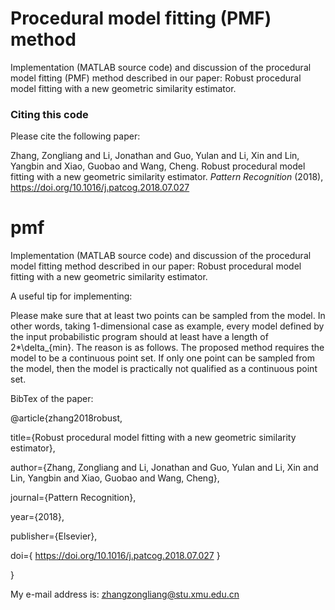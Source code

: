 # Procedural model fitting (PMF) method

Implementation (MATLAB source code) and discussion of the procedural model fitting (PMF) method described in our paper: Robust procedural model fitting with a new geometric similarity estimator.

### Citing this code
Please cite the following paper:


Zhang, Zongliang and Li, Jonathan and Guo, Yulan and Li, Xin and Lin, Yangbin and Xiao, Guobao and Wang, Cheng. Robust procedural model fitting with a new geometric similarity estimator. _Pattern Recognition_ (2018), https://doi.org/10.1016/j.patcog.2018.07.027

# pmf
Implementation (MATLAB source code) and discussion of the procedural model fitting method described in our paper: Robust procedural model fitting with a new geometric similarity estimator. 


A useful tip for implementing:

Please make sure that at least two points can be sampled from the model. In other words, taking 1-dimensional case as example, every model defined by the input probabilistic program should at least have a length of 2*\delta_{min}. The reason is as follows. The proposed method requires the model to be a continuous point set. If only one point can be sampled from the model, then the model is practically not qualified as a continuous point set.


BibTex of the paper:

@article{zhang2018robust,

  title={Robust procedural model fitting with a new geometric similarity estimator},
  
  author={Zhang, Zongliang and Li, Jonathan and Guo, Yulan and Li, Xin and Lin, Yangbin and Xiao, Guobao and Wang, Cheng},
  
  journal={Pattern Recognition},
  
  year={2018},
  
  publisher={Elsevier},
  
  doi={ https://doi.org/10.1016/j.patcog.2018.07.027 }
  
}


My e-mail address is: zhangzongliang@stu.xmu.edu.cn
